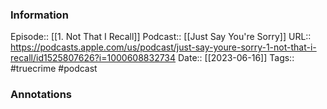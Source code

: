 ### Information

Episode::  [[1. Not That I Recall]]
Podcast:: [[Just Say You're Sorry]]
URL:: https://podcasts.apple.com/us/podcast/just-say-youre-sorry-1-not-that-i-recall/id1525807626?i=1000608832734
Date:: [[2023-06-16]]
Tags:: #truecrime 
#podcast


### Annotations

